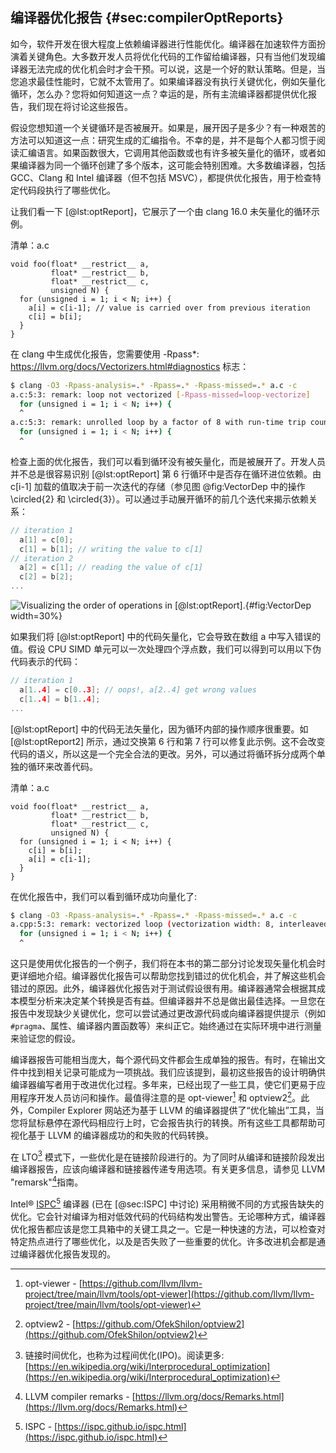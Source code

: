 ## 编译器优化报告 {#sec:compilerOptReports}

如今，软件开发在很大程度上依赖编译器进行性能优化。编译器在加速软件方面扮演着关键角色。大多数开发人员将优化代码的工作留给编译器，只有当他们发现编译器无法完成的优化机会时才会干预。可以说，这是一个好的默认策略。但是，当您追求最佳性能时，它就不太管用了。如果编译器没有执行关键优化，例如矢量化循环，怎么办？您将如何知道这一点？幸运的是，所有主流编译器都提供优化报告，我们现在将讨论这些报告。

假设您想知道一个关键循环是否被展开。如果是，展开因子是多少？有一种艰苦的方法可以知道这一点：研究生成的汇编指令。不幸的是，并不是每个人都习惯于阅读汇编语言。如果函数很大，它调用其他函数或也有许多被矢量化的循环，或者如果编译器为同一个循环创建了多个版本，这可能会特别困难。大多数编译器，包括 GCC、Clang 和 Intel 编译器（但不包括 MSVC），都提供优化报告，用于检查特定代码段执行了哪些优化。

让我们看一下 [@lst:optReport]，它展示了一个由 clang 16.0 未矢量化的循环示例。

清单：a.c
~~~~ {#lst:optReport .cpp .numberLines}
void foo(float* __restrict__ a, 
         float* __restrict__ b, 
         float* __restrict__ c,
         unsigned N) {
  for (unsigned i = 1; i < N; i++) {
    a[i] = c[i-1]; // value is carried over from previous iteration
    c[i] = b[i];
  }
}
~~~~~~~~~~~~~~~~~~~~~~~~~~~~~~~~~~~~~~~~~~~~~~~~~

在 clang 中生成优化报告，您需要使用 -Rpass*: https://llvm.org/docs/Vectorizers.html#diagnostics 标志：

```bash
$ clang -O3 -Rpass-analysis=.* -Rpass=.* -Rpass-missed=.* a.c -c
a.c:5:3: remark: loop not vectorized [-Rpass-missed=loop-vectorize]
  for (unsigned i = 1; i < N; i++) {
  ^
a.c:5:3: remark: unrolled loop by a factor of 8 with run-time trip count [-Rpass=loop-unroll]
  for (unsigned i = 1; i < N; i++) {
  ^
```

检查上面的优化报告，我们可以看到循环没有被矢量化，而是被展开了。开发人员并不总是很容易识别 [@lst:optReport] 第 6 行循环中是否存在循环进位依赖。由 c[i-1] 加载的值取决于前一次迭代的存储（参见图 @fig:VectorDep 中的操作 \circled{2} 和 \circled{3}）。可以通过手动展开循环的前几个迭代来揭示依赖关系：

```cpp
// iteration 1
  a[1] = c[0];
  c[1] = b[1]; // writing the value to c[1]
// iteration 2
  a[2] = c[1]; // reading the value of c[1]
  c[2] = b[2];
...
```

![Visualizing the order of operations in [@lst:optReport].](https://raw.githubusercontent.com/dendibakh/perf-book/main/img/perf-analysis/VectorDep.png){#fig:VectorDep width=30%}

如果我们将 [@lst:optReport] 中的代码矢量化，它会导致在数组 a 中写入错误的值。假设 CPU SIMD 单元可以一次处理四个浮点数，我们可以得到可以用以下伪代码表示的代码：
```cpp
// iteration 1
  a[1..4] = c[0..3]; // oops!, a[2..4] get wrong values
  c[1..4] = b[1..4]; 
...
```

[@lst:optReport] 中的代码无法矢量化，因为循环内部的操作顺序很重要。如 [@lst:optReport2] 所示，通过交换第 6 行和第 7 行可以修复此示例。这不会改变代码的语义，所以这是一个完全合法的更改。另外，可以通过将循环拆分成两个单独的循环来改善代码。

清单：a.c
~~~~ {#lst:optReport2 .cpp .numberLines}
void foo(float* __restrict__ a, 
         float* __restrict__ b, 
         float* __restrict__ c,
         unsigned N) {
  for (unsigned i = 1; i < N; i++) {
    c[i] = b[i];
    a[i] = c[i-1];
  }
}
~~~~~~~~~~~~~~~~~~~~~~~~~~~~~~~~~~~~~~~~~~~~~~~~~

在优化报告中，我们可以看到循环成功向量化了:

```bash
$ clang -O3 -Rpass-analysis=.* -Rpass=.* -Rpass-missed=.* a.c -c
a.cpp:5:3: remark: vectorized loop (vectorization width: 8, interleaved count: 4) [-Rpass=loop-vectorize]
  for (unsigned i = 1; i < N; i++) {
  ^
```

这只是使用优化报告的一个例子，我们将在本书的第二部分讨论发现矢量化机会时更详细地介绍。编译器优化报告可以帮助您找到错过的优化机会，并了解这些机会错过的原因。此外，编译器优化报告对于测试假设很有用。编译器通常会根据其成本模型分析来决定某个转换是否有益。但编译器并不总是做出最佳选择。一旦您在报告中发现缺少关键优化，您可以尝试通过更改源代码或向编译器提供提示（例如 `#pragma`、属性、编译器内置函数等）来纠正它。始终通过在实际环境中进行测量来验证您的假设。

编译器报告可能相当庞大，每个源代码文件都会生成单独的报告。有时，在输出文件中找到相关记录可能成为一项挑战。我们应该提到，最初这些报告的设计明确供编译器编写者用于改进优化过程。多年来，已经出现了一些工具，使它们更易于应用程序开发人员访问和操作。最值得注意的是 opt-viewer[^7] 和 optview2[^8]。此外，Compiler Explorer 网站还为基于 LLVM 的编译器提供了“优化输出”工具，当您将鼠标悬停在源代码相应行上时，它会报告执行的转换。所有这些工具都帮助可视化基于 LLVM 的编译器成功的和失败的代码转换。

在 LTO[^5] 模式下，一些优化是在链接阶段进行的。为了同时从编译和链接阶段发出编译器报告，应该向编译器和链接器传递专用选项。有关更多信息，请参见 LLVM "remarsk"[^6]指南。

Intel® [ISPC](https://ispc.github.io/ispc.html)[^3] 编译器 (已在 [@sec:ISPC] 中讨论) 采用稍微不同的方式报告缺失的优化。它会针对编译为相对低效代码的代码结构发出警告。无论哪种方式，编译器优化报告都应该是您工具箱中的关键工具之一。它是一种快速的方法，可以检查对特定热点进行了哪些优化，以及是否失败了一些重要的优化。许多改进机会都是通过编译器优化报告发现的。

[^1]: 使用编译器优化指令 - [https://easyperf.net/blog/2017/11/09/Multiversioning_by_trip_counts](https://easyperf.net/blog/2017/11/09/Multiversioning_by_trip_counts)
[^3]: ISPC - [https://ispc.github.io/ispc.html](https://ispc.github.io/ispc.html)
[^5]: 链接时间优化，也称为过程间优化(IPO)。阅读更多: [https://en.wikipedia.org/wiki/Interprocedural_optimization](https://en.wikipedia.org/wiki/Interprocedural_optimization)
[^6]: LLVM compiler remarks - [https://llvm.org/docs/Remarks.html](https://llvm.org/docs/Remarks.html)
[^7]: opt-viewer - [https://github.com/llvm/llvm-project/tree/main/llvm/tools/opt-viewer](https://github.com/llvm/llvm-project/tree/main/llvm/tools/opt-viewer)
[^8]: optview2 - [https://github.com/OfekShilon/optview2](https://github.com/OfekShilon/optview2)